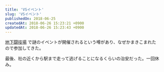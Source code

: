 ```yaml
---
title: 'VSイベント'
slug: 'VSイベント'
publishedOn: 2018-06-25
createdAt: 2018-06-26 15:23:21 +0900
updatedAt: 2018-06-26 15:23:43 +0900
---
```

[地下闘技場](https://twitter.com/kenchan/status/1011196187221876736) で謎のイベントが開催されるという噂があり、なぜかまきこまれたので参加してきた。

最後、社の近くから駅まで走って逃げることになるくらいの治安だった。一回休み。
